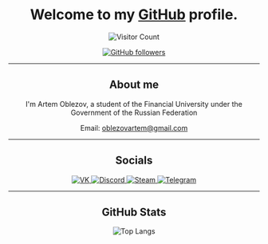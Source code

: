 <!DOCTYPE html>
<html lang="en">
<head>
    <meta charset="UTF-8">
    <meta name="viewport" content="width=device-width, initial-scale=1.0">
</head>
<body>
    <div id="header" align="center">
        <h1>Welcome to my <a href="https://github.com">GitHub</a> profile.</h1>
        <img src="https://count.getloli.com/get/@:kaeteu?theme=booru-lewd" alt="Visitor Count">
        <p>
            <a href="https://github.com/kaeteu">
                <img src="https://img.shields.io/github/followers/kaeteu?label=Follow&style=social" alt="GitHub followers">
            </a>
        </p>
        <hr>
        <h2>About me</h2>
        <p>I'm Artem Oblezov, a student of the Financial University under the Government of the Russian Federation</p>
        <p>Email: <a href="mailto:oblezovartem@gmail.com">oblezovartem@gmail.com</a></p>
        <hr>
        <h2>Socials</h2>
        <div class="socials">
            <a href="https://vk.com/kaeteu">
                <img src="https://img.shields.io/badge/VK-2CA5E0?style=for-the-badge&logo=vk&logoColor=white" alt="VK">
            </a>
            <a href="https://discord.gg/xexv">
                <img src="https://img.shields.io/badge/Discord-7289DA?style=for-the-badge&logo=discord&logoColor=white" alt="Discord">
            </a>
            <a href="https://steamcommunity.com/id/kaeteu/">
                <img src="https://img.shields.io/static/v1?label=&message=steam&color=191919&style=for-the-badge&logo=Steam" alt="Steam">
            </a>
            <a href="https://t.me/kaeteu">
                <img src="https://img.shields.io/static/v1?label=&message=telegram&color=191919&style=for-the-badge&logo=telegram" alt="Telegram">
            </a>
        </div>
        <hr>
        <h2>GitHub Stats</h2>
        <img src="https://github-readme-stats.vercel.app/api/top-langs/?username=yourusername&theme=radical&layout=compact" alt="Top Langs">
    </div>
</body>
</html>
